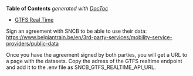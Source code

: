 <!-- START doctoc generated TOC please keep comment here to allow auto update -->
<!-- DON'T EDIT THIS SECTION, INSTEAD RE-RUN doctoc TO UPDATE -->
**Table of Contents**  *generated with [DocToc](https://github.com/thlorenz/doctoc)*

- [GTFS Real Time](#gtfs-real-time)

<!-- END doctoc generated TOC please keep comment here to allow auto update -->


Sign an agreement with SNCB to be able to use their data: https://www.belgiantrain.be/en/3rd-party-services/mobility-service-providers/public-data

Once you have the agreement signed by both parties, you will get a URL to a page with the datasets. Copy the adress of the GTFS realtime endpoint and add it to the .env file as SNCB_GTFS_REALTIME_API_URL.